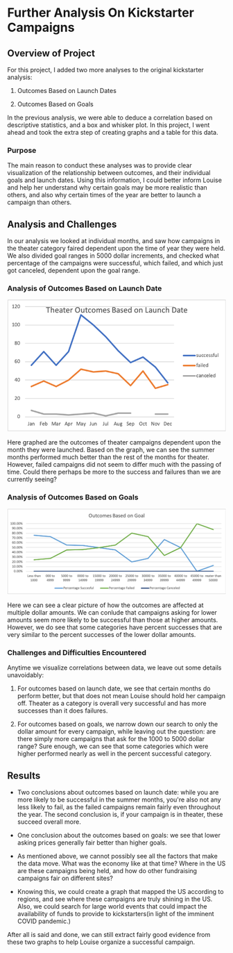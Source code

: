 # Further Analysis On Kickstarter Campaigns

## Overview of Project

For this project, I added two more analyses to the original kickstarter analysis: 

1) Outcomes Based on Launch Dates

2) Outcomes Based on Goals

In the previous analysis, we were able to deduce a correlation based on descriptive statistics, and a box and whisker plot. In this project, I went ahead and took the extra step of creating graphs and a table for this data.

### Purpose

The main reason to conduct these analyses was to provide clear visualization of the relationship
between outcomes, and their individual goals and launch dates. Using this information, I could
better inform Louise and help her understand why certain goals may be more realistic than
others, and also why certain times of the year are better to launch a campaign than others.

## Analysis and Challenges

In our analysis we looked at individual months, and saw how campaigns in the theater category 
faired dependent upon the time of year they were held. We also divided goal ranges in 5000 dollar
increments, and checked what percentage of the campaigns were successful, which failed, and which just got canceled, dependent upon the goal range. 

### Analysis of Outcomes Based on Launch Date

![Theater_Outcomes vs Launch.png](https://github.com/lindsera1/kickstarter-analysis/blob/master/resources/Theater_Outcomes_vs_Launch.png)

Here graphed are the outcomes of theater campaigns dependent upon the month they were launched. Based on the graph, we can see
the summer months performed much better than the rest of the months for theater. However, failed campaigns did not seem to differ much with the passing of time. Could there perhaps be more to the success and failures than we are currently seeing?

### Analysis of Outcomes Based on Goals

![Outcomes vs Goals.png](https://github.com/lindsera1/kickstarter-analysis/blob/master/resources/Outcomes_vs_Goals.png)

Here we can see a clear picture of how the outcomes are affected at multiple dollar amounts. We can conlude that campaigns asking for lower amounts seem more likely to be successful than those at higher amounts. However, we do see that some categories
have percent successes that are very similar to the percent successes of the lower dollar amounts.

### Challenges and Difficulties Encountered

Anytime we visualize correlations between data, we leave out some details unavoidably:

1)  For outcomes based on launch date, we see that certain months do perform better, but that 
does not mean Louise should hold her campaign off. Theater as a category is overall very successful
and has more successes than it does failures.

2) For outcomes based on goals, we narrow down our search to only the dollar amount for every 
campaign, while leaving out the question: are there simply more campaigns that ask for the 1000 
to 5000 dollar range? Sure enough, we can see that some categories which were higher performed
nearly as well in the percent successful category. 

## Results

- Two conclusions about outcomes based on launch date: while you are more likely to be successful
in the summer months, you're also not any less likely to fail, as the failed campaigns remain fairly
even throughout the year. The second conclusion is, if your campaign is in theater, these succeed
overall more.

- One conclusion about the outcomes based on goals: we see that lower asking prices generally
fair better than higher goals. 

- As mentioned above, we cannot possibly see all the factors that make the data move. What was 
the economy like at that time? Where in the US are these campaigns being held, and how do 
other fundraising campaigns fair on different sites?

- Knowing this, we could create a graph that mapped the US according to regions, and see where
these campaigns are truly shining in the US. Also, we could search for large world events that could
impact the availability of funds to provide to kickstarters(in light of the imminent COVID pandemic.)

After all is said and done, we can still extract fairly good evidence from these two graphs to help
Louise organize a successful campaign. 
